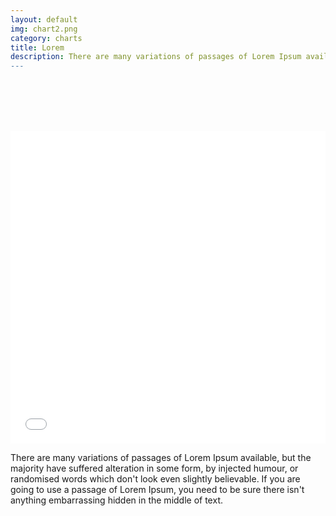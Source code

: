 ```yaml
---
layout: default
img: chart2.png
category: charts
title: Lorem 
description: There are many variations of passages of Lorem Ipsum available, but the majority have suffered alteration in some form, by injected humour, or randomised words which don't look even slightly believable.|
---
```

<br /> <br /> <br /> <br /> 
<iframe class="highcharts-iframe" src="//cloud.highcharts.com/embed/efylyk" style="border: 0; width: 100%; height: 500px"></iframe>

<p >There are many variations of passages of Lorem Ipsum available, but the majority have suffered alteration in some form, by injected humour, or randomised words which don't look even slightly believable. If you are going to use a passage of Lorem Ipsum, you need to be sure there isn't anything embarrassing hidden in the middle of text. </p>		